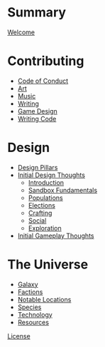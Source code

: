 # Summary

[Welcome](./welcome.md)

# Contributing

- [Code of Conduct](./contributing/code-of-conduct.md)
- [Art]()
- [Music]()
- [Writing]()
- [Game Design]()
- [Writing Code]()

# Design

- [Design Pillars](./design/pillars.md)
- [Initial Design Thoughts](./design/design-thoughts.md)
  - [Introduction](./design/sandbox/intro.md)
  - [Sandbox Fundamentals](./design/sandbox/fundamentals.md)
  - [Populations](./design/sandbox/popoulations.md)
  - [Elections](./design/sandbox/elections.md)
  - [Crafting](./design/sandbox/crafting.md)
  - [Social](./design/sandbox/social.md)
  - [Exploration](./design/sandbox/exploration.md)
- [Initial Gameplay Thoughts](./design/gameplay-thoughts.md)

# The Universe

- [Galaxy](./universe/galaxy.md)
- [Factions]()
- [Notable Locations]()
- [Species]()
- [Technology]()
- [Resources]()

[License](./license.md)
